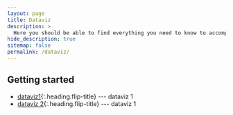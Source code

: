 ```yaml
---
layout: page
title: Dataviz
description: >
  Here you should be able to find everything you need to know to accomplish the most common tasks when blogging with Hydejack.
hide_description: true
sitemap: false
permalink: /dataviz/
---
```


## Getting started
* [dataviz1]{:.heading.flip-title} --- dataviz 1
* [dataviz 2]{:.heading.flip-title} --- dataviz 1

<!-- {:.related-posts.faded} -->

[dataviz1]: dviz_1.md
[dataviz 2]: dviz_2.md
